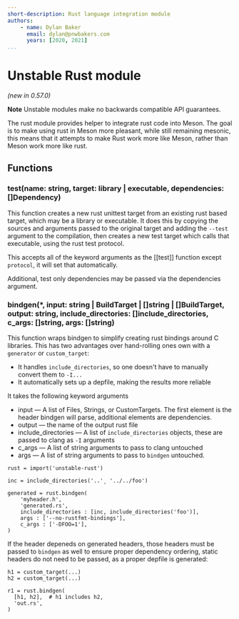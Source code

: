 ```yaml
---
short-description: Rust language integration module
authors:
    - name: Dylan Baker
      email: dylan@pnwbakers.com
      years: [2020, 2021]
...
```


# Unstable Rust module

*(new in 0.57.0)*

**Note** Unstable modules make no backwards compatible API guarantees.

The rust module provides helper to integrate rust code into Meson. The
goal is to make using rust in Meson more pleasant, while still
remaining mesonic, this means that it attempts to make Rust work more
like Meson, rather than Meson work more like rust.

## Functions

### test(name: string, target: library | executable, dependencies: []Dependency)

This function creates a new rust unittest target from an existing rust
based target, which may be a library or executable. It does this by
copying the sources and arguments passed to the original target and
adding the `--test` argument to the compilation, then creates a new
test target which calls that executable, using the rust test protocol.

This accepts all of the keyword arguments as the
[[test]] function except `protocol`, it will set
that automatically.

Additional, test only dependencies may be passed via the dependencies
argument.

### bindgen(*, input: string | BuildTarget | []string | []BuildTarget, output: string, include_directories: []include_directories, c_args: []string, args: []string)

This function wraps bindgen to simplify creating rust bindings around C
libraries. This has two advantages over hand-rolling ones own with a
`generator` or `custom_target`:

- It handles `include_directories`, so one doesn't have to manually convert them to `-I...`
- It automatically sets up a depfile, making the results more reliable


It takes the following keyword arguments

- input — A list of Files, Strings, or CustomTargets. The first element is
  the header bindgen will parse, additional elements are dependencies.
- output — the name of the output rust file
- include_directories — A list of `include_directories` objects, these are
  passed to clang as `-I` arguments
- c_args — A list of string arguments to pass to clang untouched
- args — A list of string arguments to pass to `bindgen` untouched.

```meson
rust = import('unstable-rust')

inc = include_directories('..'¸ '../../foo')

generated = rust.bindgen(
    'myheader.h',
    'generated.rs',
    include_directories : [inc, include_directories('foo')],
    args : ['--no-rustfmt-bindings'],
    c_args : ['-DFOO=1'],
)
```

If the header depeneds on generated headers, those headers must be passed to
`bindgen` as well to ensure proper dependency ordering, static headers do not
need to be passed, as a proper depfile is generated:

```meson
h1 = custom_target(...)
h2 = custom_target(...)

r1 = rust.bindgen(
  [h1, h2],  # h1 includes h2,
  'out.rs',
)
```
